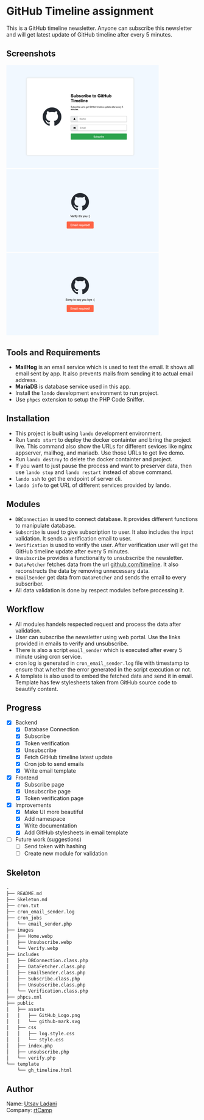 # GitHub Timeline assignment

This is a GitHub timeline newsletter. Anyone can subscribe this newsletter and will get latest update of GitHub timeline after every 5 minutes. 

## Screenshots

<div>
    <img src="./images/Home.webp" width="400px">
    <img src="./images/Verify.webp" width="400px">
    <img src="./images/Unsubscribe.webp" width="400px">
</div>

## Tools and Requirements

- **MailHog** is an email service which is used to test the email. It shows all email sent by app. It also prevents mails from sending it to actual email address.
- **MariaDB** is database service used in this app.
- Install the `lando` development environment to run project.
- Use `phpcs` extension to setup the PHP Code Sniffer.


## Installation

- This project is built using `lando` development environment.
- Run `lando start` to deploy the docker containter and bring the project live. This command also show the URLs for different sevices like nginx appserver, mailhog, and mariadb. Use those URLs to get live demo.
- Run `lando destroy` to delete the docker containter and project.
- If you want to just pause the process and want to preserver data, then use `lando stop` and `lando restart` instead of above command.
- `lando ssh` to get the endpoint of server cli.
- `lando info` to get URL of different services provided by lando.

## Modules 

- `DBConnection` is used to connect database. It provides different functions to manipulate database.
- `Subscribe` is used to give subscription to user. It also includes the input validation. It sends a verification email to user. 
- `Verification` is used to verify the user. After verification user will get the GitHub timeline update after every 5 minutes.
- `Unsubscribe` provides a functionality to unsubscribe the newsletter.
- `DataFetcher` fetches data from the url [github.com/timeline](https://github.com/timeline). It also reconstructs the data by removing unnecessary data.
- `EmailSender` get data from `DataFetcher` and sends the email to every subscriber.
- All data validation is done by respect modules before processing it.

## Workflow

- All modules handels respected request and process the data after validation.
- User can subscribe the newsletter using web portal. Use the links provided in emails to verify and unsubscribe.
- There is also a script `email_sender` which is executed after every 5 minute using cron service.
- cron log is generated in `cron_email_sender.log` file with timestamp to ensure that whether the error generated in the script execution or not.
- A template is also used to embed the fetched data and send it in email. Template has few stylesheets taken from GitHub source code to beautify content.

## Progress

- [x] Backend
    - [x] Database Connection
    - [x] Subscribe
    - [x] Token verification
    - [x] Unsubscribe
    - [x] Fetch GitHub timeline latest update
    - [x] Cron job to send emails
    - [x] Write email template

- [x] Frontend
    - [x] Subscribe page
    - [x] Unsubscribe page
    - [x] Token verification page

- [x] Improvements
    - [x] Make UI more beautiful
    - [x] Add namespace
    - [x] Write documentation
    - [x] Add GitHub stylesheets in email template

- [ ] Future work (suggestions)
    - [ ] Send token with hashing
    - [ ] Create new module for validation

## Skeleton

```
.
├── README.md
├── Skeleton.md
├── cron.txt
├── cron_email_sender.log
├── cron_jobs
│   └── email_sender.php
├── images
│   ├── Home.webp
│   ├── Unsubscribe.webp
│   └── Verify.webp
├── includes
│   ├── DBConnection.class.php
│   ├── DataFetcher.class.php
│   ├── EmailSender.class.php
│   ├── Subscribe.class.php
│   ├── Unsubscribe.class.php
│   └── Verification.class.php
├── phpcs.xml
├── public
│   ├── assets
│   │   ├── GitHub_Logo.png
│   │   └── github-mark.svg
│   ├── css
│   │   ├── log.style.css
│   │   └── style.css
│   ├── index.php
│   ├── unsubscribe.php
│   └── verify.php
└── template
    └── gh_timeline.html
```

## Author

Name: [Utsav Ladani](https://github.com/Utsav-Ladani) \
Company: [rtCamp](https://github.com/rtCamp) 
